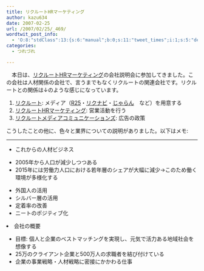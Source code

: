 ```yaml
---
title: リクルートHRマーケティング
author: kazu634
date: 2007-02-25
url: /2007/02/25/_469/
wordtwit_post_info:
  - 'O:8:"stdClass":13:{s:6:"manual";b:0;s:11:"tweet_times";i:1;s:5:"delay";i:0;s:7:"enabled";i:1;s:10:"separation";s:2:"60";s:7:"version";s:3:"3.7";s:14:"tweet_template";b:0;s:6:"status";i:2;s:6:"result";a:0:{}s:13:"tweet_counter";i:2;s:13:"tweet_log_ids";a:1:{i:0;i:2807;}s:9:"hash_tags";a:0:{}s:8:"accounts";a:1:{i:0;s:7:"kazu634";}}'
categories:
  - つれづれ

---
```

<div class="section">
<p>
    　本日は、<a href="http://www.r-hrm.co.jp/HRM/" onclick="__gaTracker('send', 'event', 'outbound-article', 'http://www.r-hrm.co.jp/HRM/', 'リクルートHRマーケティング');" target="blank">リクルートHRマーケティング</a>の会社説明会に参加してきました。この会社は人材関係の会社で、言うまでもなくリクルートの関連会社です。リクルートとの関係は↓のような感じになっています。
</p>
  
<ol>
<li>
<a href="http://www.recruit.jp/" onclick="__gaTracker('send', 'event', 'outbound-article', 'http://www.recruit.jp/', 'リクルート');" target="blank">リクルート</a>: メディア（<a href="http://r25.jp/" onclick="__gaTracker('send', 'event', 'outbound-article', 'http://r25.jp/', 'R25');" target="blank">R25</a>・<a href="http://www.rikunabi.com/" onclick="__gaTracker('send', 'event', 'outbound-article', 'http://www.rikunabi.com/', 'リクナビ');" target="blank">リクナビ</a>・<a href="http://www.jalan.net/" onclick="__gaTracker('send', 'event', 'outbound-article', 'http://www.jalan.net/', 'じゃらん');" target="blank">じゃらん</a>　など）を用意する
</li>
<li>
<a href="http://www.r-hrm.co.jp/HRM/" onclick="__gaTracker('send', 'event', 'outbound-article', 'http://www.r-hrm.co.jp/HRM/', 'リクルートHRマーケティング');" target="blank">リクルートHRマーケティング</a>: 営業活動を行う
</li>
<li>
<a href="http://www.r-rmc.jp/" onclick="__gaTracker('send', 'event', 'outbound-article', 'http://www.r-rmc.jp/', 'リクルートメディアコミュニケーションズ');" target="blank">リクルートメディアコミュニケーションズ</a>: 広告の政策
</li>
</ol>
  
<p>
    こうしたことの他に、色々と業界についての説明がありました。以下はメモ:
</p>
  
<hr />
  
<ul>
<li>
      これからの人材ビジネス
</li>
</ul>
  
<ul>
<li>
      2005年から人口が減少しつつある
</li>
<li>
      2015年には労働力人口における若年層のシェアが大幅に減少→このため働く環境が多様化する
</li>
</ul>
  
<ul>
<li>
      外国人の活用
</li>
<li>
      シルバー層の活用
</li>
<li>
      定着率の改善
</li>
<li>
      ニートのポジティブ化
</li>
</ul>
  
<li>
    会社の概要
</li>
<ul>
<li>
      目標: 個人と企業のベストマッチングを実現し、元気で活力ある地域社会を想像する
</li>
<li>
      25万のクライアント企業と500万人の求職者を結び付けている
</li>
<li>
      企業の事業戦略・人材戦略に密接にかかわる仕事
</li>
</ul>
</div>